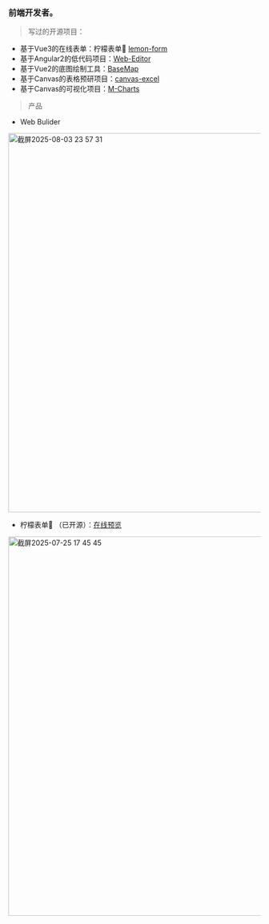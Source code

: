 ### 前端开发者。


> 写过的开源项目：
- 基于Vue3的在线表单：柠檬表单🍋   [lemon-form](https://github.com/bojue/lemon-form)
- 基于Angular2的低代码项目：[Web-Editor](https://github.com/bojue/Web-Editor)
- 基于Vue2的底图绘制工具：[BaseMap](https://github.com/bojue/BaseMap) 
- 基于Canvas的表格预研项目：[canvas-excel](https://github.com/bojue/canvas-excel)
- 基于Canvas的可视化项目：[M-Charts](https://github.com/bojue/M-Charts)


> 产品 
- Web Bulider
<img width="1024" height="756" alt="截屏2025-08-03 23 57 31" src="https://github.com/user-attachments/assets/9f952ea0-3dbd-46c7-9df9-03ab6505c4be" />

- 柠檬表单🍋 （已开源）：[在线预览](https://bojue.github.io/lemon-form/) 

<img width="1024" height="756" alt="截屏2025-07-25 17 45 45" src="https://github.com/user-attachments/assets/b29cc316-95f6-4ed8-92d8-d0aaf8fa69a2" />

<!--
**bojue/bojue** is a ✨ _special_ ✨ repository because its `README.md` (this file) appears on your GitHub profile.

Here are some ideas to get you started:

- 🔭 I’m currently working on ...
- 🌱 I’m currently learning ...
- 👯 I’m looking to collaborate on ...
- 🤔 I’m looking for help with ...
- 💬 Ask me about ...
- 📫 How to reach me: ...
- 😄 Pronouns: ...
- ⚡ Fun fact: ...
-->
